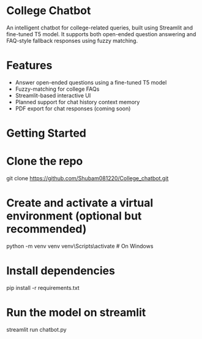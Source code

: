 # College Chatbot

An intelligent chatbot for college-related queries, built using Streamlit and fine-tuned T5 model. It supports both open-ended question answering and FAQ-style fallback responses using fuzzy matching.

# Features

-  Answer open-ended questions using a fine-tuned T5 model
-  Fuzzy-matching for college FAQs
-  Streamlit-based interactive UI
-  Planned support for chat history context memory
-  PDF export for chat responses (coming soon)


# Getting Started

# Clone the repo
git clone https://github.com/Shubam081220/College_chatbot.git

# Create and activate a virtual environment (optional but recommended)
python -m venv venv
venv\Scripts\activate   # On Windows

# Install dependencies
pip install -r requirements.txt

# Run the model on streamlit
streamlit run chatbot.py
